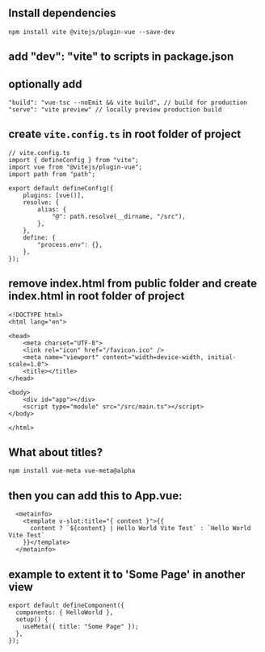## Install dependencies
`npm install vite @vitejs/plugin-vue --save-dev`

## add "dev": "vite" to scripts in package.json

## optionally add
`"build": "vue-tsc --noEmit && vite build", // build for production`\
`"serve": "vite preview" // locally preview production build`

## create `vite.config.ts` in root folder of project
```
// vite.config.ts
import { defineConfig } from "vite";
import vue from "@vitejs/plugin-vue";
import path from "path";

export default defineConfig({
    plugins: [vue()],
    resolve: {
        alias: {
            "@": path.resolve(__dirname, "/src"),
        },
    },
    define: {
        "process.env": {},
    },
});

```

## remove index.html from public folder and create index.html in root folder of project
```
<!DOCTYPE html>
<html lang="en">

<head>
    <meta charset="UTF-8">
    <link rel="icon" href="/favicon.ico" />
    <meta name="viewport" content="width=device-width, initial-scale=1.0">
    <title></title>
</head>

<body>
    <div id="app"></div>
    <script type="module" src="/src/main.ts"></script>
</body>

</html>
```

## What about titles?
`npm install vue-meta vue-meta@alpha`

## then you can add this to App.vue:
```
  <metainfo>
    <template v-slot:title="{ content }">{{
      content ? `${content} | Hello World Vite Test` : `Hello World Vite Test`
    }}</template>
  </metainfo>
```

## example to extent it to 'Some Page' in another view
```
export default defineComponent({
  components: { HelloWorld },
  setup() {
    useMeta({ title: "Some Page" });
  },
});
```
